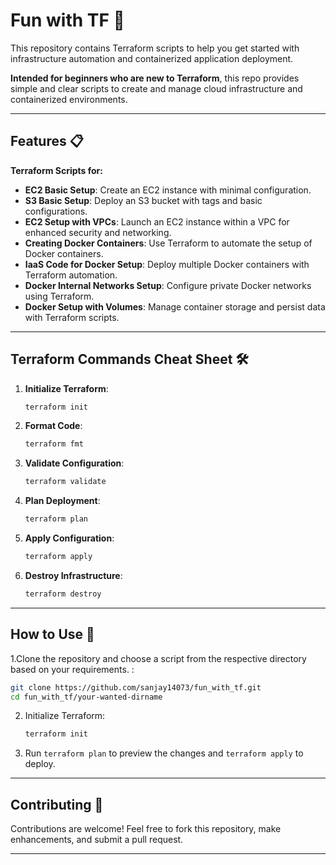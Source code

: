 # Fun with TF 🎉  

This repository contains Terraform scripts to help you get started with infrastructure automation and containerized application deployment.  

**Intended for beginners who are new to Terraform**, this repo provides simple and clear scripts to create and manage cloud infrastructure and containerized environments.  

---

## Features 📋  

**Terraform Scripts for:**  
- **EC2 Basic Setup**: Create an EC2 instance with minimal configuration.  
- **S3 Basic Setup**: Deploy an S3 bucket with tags and basic configurations.  
- **EC2 Setup with VPCs**: Launch an EC2 instance within a VPC for enhanced security and networking.  
- **Creating Docker Containers**: Use Terraform to automate the setup of Docker containers.  
- **IaaS Code for Docker Setup**: Deploy multiple Docker containers with Terraform automation.  
- **Docker Internal Networks Setup**: Configure private Docker networks using Terraform.  
- **Docker Setup with Volumes**: Manage container storage and persist data with Terraform scripts.  

---

## Terraform Commands Cheat Sheet 🛠️  

1. **Initialize Terraform**:  
   ```bash
   terraform init
   ```

2. **Format Code**:  
   ```bash
   terraform fmt
   ```

3. **Validate Configuration**:  
   ```bash
   terraform validate
   ```

4. **Plan Deployment**:  
   ```bash
   terraform plan
   ```

5. **Apply Configuration**:  
   ```bash
   terraform apply
   ```

6. **Destroy Infrastructure**:  
   ```bash
   terraform destroy
   ```  

---

## How to Use 🚀  

1.Clone the repository and choose a script from the respective directory based on your requirements. :  
   ```bash
   git clone https://github.com/sanjay14073/fun_with_tf.git
   cd fun_with_tf/your-wanted-dirname
   ```  

2. Initialize Terraform:  
   ```bash
   terraform init
   ```  
 

3. Run `terraform plan` to preview the changes and `terraform apply` to deploy.  

---

## Contributing 🤝  

Contributions are welcome! Feel free to fork this repository, make enhancements, and submit a pull request.  

---  



